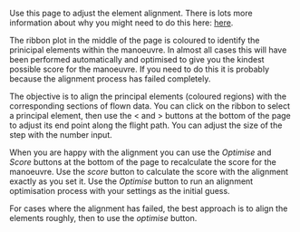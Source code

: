 Use this page to adjust the element alignment. There is lots more information about why you might need to do this here: <a href="https://pyflightcoach.github.io/ScoringInfo/elements" target=”_blank” >here</a>.


The ribbon plot in the middle of the page is coloured to identify the prinicipal elements within the manoeuvre. In almost all cases this will have been performed automatically and optimised to give you the kindest possible score for the manoeuvre. If you need to do this it is probably because the alignment process has failed completely.

The objective is to align the principal elements (coloured regions) with the corresponding sections of flown data. You can click on the ribbon to select a principal element, then use the < and > buttons at the bottom of the page to adjust its end point along the flight path. You can adjust the size of the step with the number input. 

When you are happy with the alignment you can use the *Optimise* and *Score* buttons at the bottom of the page to recalculate the score for the manoeuvre. Use the *score* button to calculate the score with the alignment exactly as you set it. Use the *Optimise* button to run an alignment optimisation process with your settings as the initial guess. 

For cases where the alignment has failed, the best approach is to align the elements roughly, then to use the *optimise* button.

